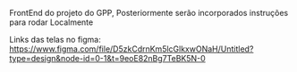FrontEnd do projeto do GPP, Posteriormente serão incorporados instruções para rodar Localmente


Links das telas no figma: https://www.figma.com/file/D5zkCdrnKm5lcGlkxwONaH/Untitled?type=design&node-id=0-1&t=9eoE82nBg7TeBK5N-0